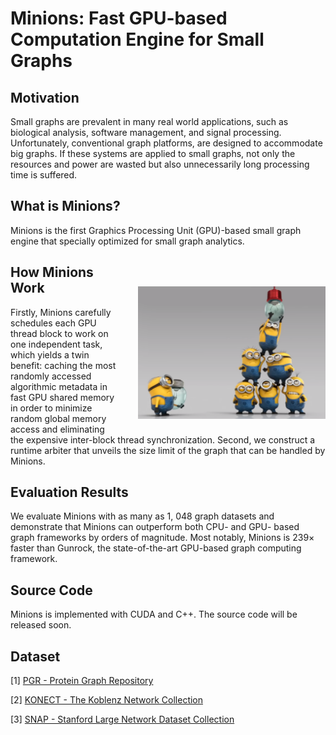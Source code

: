 # Minions: Fast GPU-based Computation Engine for Small Graphs

## Motivation
Small graphs are prevalent in many real world applications, such as biological analysis, software management, and signal processing. Unfortunately, conventional graph platforms, are designed to accommodate big graphs. If these systems are applied to small graphs, not only the resources and power are wasted but also unnecessarily long processing time is suffered. 

## What is Minions?
Minions is the first Graphics Processing Unit (GPU)-based small graph engine that specially optimized for small graph analytics. 

<img src="picture/minions_work_together.png" class="img-thumbnail" width="300px" style="float:right; margin-left:30px; margin-top:50px; margin-bottom:10px;">

## How Minions Work
Firstly, Minions carefully schedules each GPU thread block to work on one independent task, which yields a twin benefit: caching the most randomly accessed algorithmic metadata in fast GPU shared memory in order to minimize random global memory access and eliminating the expensive inter-block thread synchronization. Second, we construct a runtime arbiter that unveils the size limit of the graph that can be handled by Minions. 


## Evaluation Results
We evaluate Minions with as many as 1, 048 graph datasets and demonstrate that Minions can outperform both CPU- and GPU- based graph frameworks by orders of magnitude. Most notably, Minions is 239× faster than Gunrock, the state-of-the-art GPU-based graph computing framework.


## Source Code
Minions is implemented with CUDA and C++. The source code will be released soon.

## Dataset
[1] [PGR - Protein Graph Repository](http://wjdi.bioinfo.uqam.ca/)

[2] [KONECT - The Koblenz Network Collection](http://konect.uni-koblenz.de/networks/)

[3] [SNAP - Stanford Large Network Dataset Collection](http://snap.stanford.edu/data/index.html)

